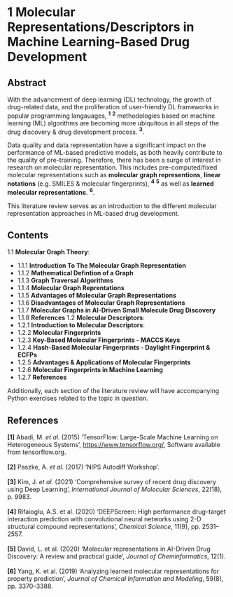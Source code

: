 # 1 Molecular Representations/Descriptors in Machine Learning-Based Drug Development

## Abstract

With the advancement of deep learning (DL) technology, the growth of drug-related data, and the proliferation of user-friendly DL frameworks in popular programming langauages, **<sup>1</sup>** **<sup>2</sup>** methodologies based on machine learning (ML) algorithms are becoming more ubiquitous in all steps of the drug discovery & drug development process. **<sup>3</sup>**.

Data quality and data representation have a significant impact on the performance of ML-based predictive models, as both heavily contribute to the quality of pre-training. Therefore, there has been a surge of interest in research on molecular representation. This includes pre-computed/fixed molecular representations such as **molecular graph representions**, **linear notations** (e.g. SMILES & molecular fingerprints), **<sup>4</sup>** **<sup>5</sup>** as well as **learned molecular representations**. **<sup>6</sup>**.

This literature review serves as an introduction to the different molecular representation approaches in ML-based drug development.

## Contents

1.1 **Molecular Graph Theory**:
  * 1.1.1 **Introduction To The Molecular Graph Representation**
  * 1.1.2 **Mathematical Defintion of a Graph**
  * 1.1.3 **Graph Traversal Algorithms**
  * 1.1.4 **Molecular Graph Reprentations**
  * 1.1.5 **Advantages of Molecular Graph Representations**
  * 1.1.6 **Disadvantages of Molecular Graph Representations**
  * 1.1.7 **Molecular Graphs in AI-Driven Small Molecule Drug Discovery**
  * 1.1.8 **References**
1.2 **Molecular Descriptors**:
  * 1.2.1 **Introduction to Molecular Descriptors**:
  * 1.2.2 **Molecular Fingerprints**
  * 1.2.3 **Key-Based Molecular Fingerprints - MACCS Keys**
  * 1.2.4 **Hash-Based Molecular Fingerprints - Daylight Fingerprint & ECFPs**
  * 1.2.5 **Advantages & Applications of Molecular Fingerprints**
  * 1.2.6 **Molecular Fingerprints in Machine Learning**
  * 1.2.7 **References**

Additionally, each section of the literature review will have accompanying Python exercises related to the topic in question.

## References

**[1]** Abadi, M. *et al.* (2015) ‘TensorFlow: Large-Scale Machine Learning on Heterogeneous Systems’, https://www.tensorflow.org/, Software available from tensorflow.org. <br><br>
**[2]** Paszke, A. *et al.* (2017) ‘NIPS Autodiff Workshop’. <br><br>
**[3]** Kim, J. *et al.* (2021) ‘Comprehensive survey of recent drug discovery using Deep Learning’, *International Journal of Molecular Sciences*, 22(18), p. 9983. <br><br>
**[4]** Rifaioglu, A.S. et al. (2020) ‘DEEPScreen: High performance drug–target interaction prediction with convolutional neural networks using 2-D structural compound representations’, *Chemical Science*, 11(9), pp. 2531–2557.<br><br>
**[5]** David, L. et al. (2020) ‘Molecular representations in AI-Driven Drug Discovery: A review and practical guide’, *Journal of Cheminformatics*, 12(1).<br><br>
**[6]** Yang, K. et al. (2019) ‘Analyzing learned molecular representations for property prediction’, *Journal of Chemical Information and Modeling*, 59(8), pp. 3370–3388.<br><br>
